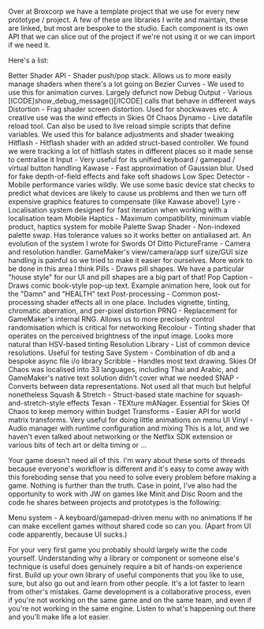 Over at Broxcorp we have a template project that we use for every new prototype / project. A few of these are libraries I write and maintain, these are linked, but most are bespoke to the studio. Each component is its own API that we can slice out of the project if we're not using it or we can import if we need it.



Here's a list:

Better Shader API - Shader push/pop stack. Allows us to more easily manage shaders when there's a lot going on
Bezier Curves - We used to use this for animation curves. Largely defunct now
Debug Output - Various [ICODE]show_debug_message()[/ICODE] calls that behave in different ways
Distortion - Frag shader screen distortion. Used for shockwaves etc. A creative use was the wind effects in Skies Of Chaos
Dynamo - Live datafile reload tool. Can also be used to live reload simple scripts that define variables. We used this for balance adjustments and shader tweaking
Hitflash - Hitflash shader with an added struct-based controller. We found we were tracking a lot of hitflash states in different places so it made sense to centralise it
Input - Very useful for its unified keyboard / gamepad / virtual button handling
Kawase - Fast approximation of Gaussian blur. Used for fake depth-of-field effects and fake soft shadows
Low Spec Detector - Mobile performance varies wildly. We use some basic device stat checks to predict what devices are likely to cause us problems and then we turn off expensive graphics features to compensate (like Kawase above!)
Lyre - Localisation system designed for fast iteration when working with a localisation team
Mobile Haptics - Maximum compatibility, minimum viable product, haptics system for mobile
Palette Swap Shader - Non-indexed palette swap. Has tolerance values so it works better on antialiased art. An evolution of the system I wrote for Swords Of Ditto
PictureFrame - Camera and resolution handler. GameMaker's view/camera/app surf size/GUI size handling is painful so we tried to make it easier for ourselves. More work to be done in this area I think
Pills - Draws pill shapes. We have a particular "house style" for our UI and pill shapes are a big part of that!
Pop Caption - Draws comic book-style pop-up text. Example animation here, look out for the "Damn" and "HEALTH" text
Post-processing - Common post-processing shader effects all in one place. Includes vignette, tinting, chromatic aberration, and per-pixel distortion
PRNG - Replacement for GameMaker's internal RNG. Allows us to more precisely control randomisation which is critical for networking
Recolour - Tinting shader that operates on the perceived brightness of the input image. Looks more natural than HSV-based tinting
Resolution Library - List of common device resolutions. Useful for testing
Save System - Combination of db and a bespoke async file i/o library
Scribble - Handles most text drawing. Skies Of Chaos was localised into 33 languages, including Thai and Arabic, and GameMaker's native text solution didn't cover what we needed
SNAP - Converts between data representations. Not used all that much but helpful nonetheless
Squash & Stretch - Struct-based state machine for squash-and-stretch-style effects
Texan - TEXture mANager. Essential for Skies Of Chaos to keep memory within budget
Transforms - Easier API for world matrix transforms. Very useful for doing little animations on menu UI
Vinyl - Audio manager with runtime configuration and mixing
This is a lot, and we haven't even talked about networking or the Netflix SDK extension or various bits of tech art or delta timing or ...



Your game doesn't need all of this. I'm wary about these sorts of threads because everyone's workflow is different and it's easy to come away with this foreboding sense that you need to solve every problem before making a game. Nothing is further than the truth. Case in point, I've also had the opportunity to work with JW on games like Minit and Disc Room and the code he shares between projects and prototypes is the following:

Menu system - A keyboard/gamepad-driven menu with no animations
If he can make excellent games without shared code so can you. (Apart from UI code apparently, because UI sucks.)



For your very first game you probably should largely write the code yourself. Understanding why a library or component or someone else's technique is useful does genuinely require a bit of hands-on experience first. Build up your own library of useful components that you like to use, sure, but also go out and learn from other people. It's a lot faster to learn from other's mistakes. Game development is a collaborative process, even if you're not working on the same game and on the same team, and even if you're not working in the same engine. Listen to what's happening out there and you'll make life a lot easier.
